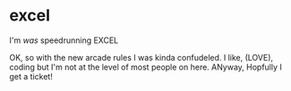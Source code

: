 # excel
I'm *was* speedrunning EXCEL

OK, so with the new arcade rules I was kinda confudeled. 
I like, (LOVE), coding but I'm not at the level of most people on here. 
ANyway, Hopfully I get a ticket!

